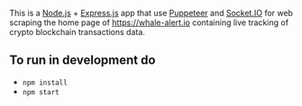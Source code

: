 This is a [Node.js](https://nodejs.org) + [Express.js](https://expressjs.com) app that use [Puppeteer](https://pptr.dev) and [Socket.IO](https://socket.io) for web scraping the home page of https://whale-alert.io containing live tracking of crypto blockchain transactions data.

## To run in development do
- `npm install`
- `npm start`
